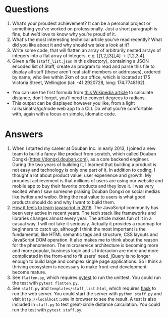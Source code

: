 # Questions
1. What’s your proudest achievement? It can be a personal project or something you’ve worked on professionally. Just a short paragraph is fine, but we’d love to know why you’re proud of it.
2. What's the most interesting technical article you've read recently? What did you like about it and why should we take a look at it?
3. Write some code, that will flatten an array of arbitrarily nested arrays of integers into a flat array of integers. e.g. [[1,2,[3]],4] -> [1,2,3,4].
4. Given a file (`staff_list.json` in this directory), containing a JSON encoded list of Staff, create an program to read and parse this file to display all staff (these aren't real staff members or addresses), ordered by name, who live within 2km of our office, which is located at 175 Victoria Street, Wellington (lat: -41.2920728, long: 174.7748162).
  - You can use the first formula from [this Wikipedia article](https://en.wikipedia.org/wiki/Great-circle_distance) to calculate distance, don’t forget, you’ll need to convert degrees to radians.
  - This output can be displayed however you like, from a light rails/sinatra/go/node web app to a CLI. Do what you're comfortable with, again with a focus on simple, idomatic code.

# Answers
1. When I started my career at Douban Inc. in early 2013, I joined a new team to build a fancy-like product from scratch, which called Douban Dongxi (https://dongxi.douban.com), as a core backend engineer. During the two years of building it, I learned that building a product is not easy and technology is only one part of it. In addition to coding, I thought a lot about product value, user experience and growth. My proudest achievement is that millions of users are using our website and mobile app to buy their favorite products and they love it. I was very excited when I saw someone praising Douban Dongxi on social medias like twitter and weibo. Bring the real value to users is what good products should do and why I want to build them.
2. [How it feels to learn javascript in 2016](https://medium.com/m/global-identity?redirectUrl=https://hackernoon.com/how-it-feels-to-learn-javascript-in-2016-d3a717dd577f). The JavaScript community has been very active in recent years. The tech stack like frameworks and libraries changes almost every year. The article makes fun of it in a casual way. I will not take it seriously. Actually it provides a roadmap for beginners to catch up, although I think the most important is the fundamental, like HTML semantic tags and structure, CSS layouts and JavaScript DOM operation. It also makes me to think about the reason for the phenomenon. The microservice architecture is becoming more and more popular, business logic and UI interacion are more and more complicated in the front-end to fit users' need. jQuery is no longer enough to build large and complex single page applications. So I think a thriving ecosystem is necessary to make front-end development become mature.
3. See `flatten.py`, which requires [pytest](http://doc.pytest.org) to run the unittest. You could run the test with `pytest flatten.py`.
4. See `staff.py` and `templates/staff_list.html`, which requires [flask](http://flask.pocoo.org) to run the web server. You could start the server with `python staff.py` and visit `http://localhost:5000` in browser to see the result. A test is also included in `staff.py` to test great-circle distance calculation. You could run the test with `pytest staff.py`.

